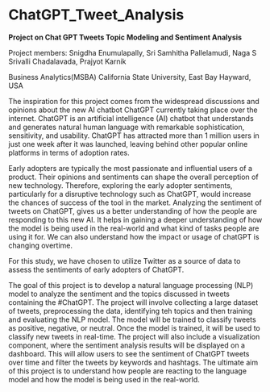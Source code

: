 # ChatGPT_Tweet_Analysis
**Project on Chat GPT Tweets Topic Modeling and Sentiment Analysis**

Project members: Snigdha Enumulapally, Sri Samhitha Pallelamudi, Naga S Srivalli Chadalavada, Prajyot Karnik

Business Analytics(MSBA) 
California State University, East Bay
Hayward, USA

The inspiration for this project comes from the widespread discussions and opinions about the new AI chatbot ChatGPT currently taking place over the internet. ChatGPT is an artificial intelligence (AI) chatbot that understands and generates natural human language with remarkable sophistication, sensitivity, and usability. ChatGPT has attracted more than 1 million users in just one week after it was launched, leaving behind other popular online platforms in terms of adoption rates. 

Early adopters are typically the most passionate and influential users of a product. Their opinions and sentiments can shape the overall perception of new technology. Therefore, exploring the early adopter sentiments, particularly for a disruptive technology such as ChatGPT, would increase the chances of success of the tool in the market. Analyzing the sentiment of tweets on ChatGPT, gives us a better understanding of how the people are responding to this new AI. It helps in gaining a deeper understanding of how the model is being used in the real-world and what kind of tasks people are using it for. We can also understand how the impact or usage of chatGPT is changing overtime. 

For this study, we have chosen to utilize Twitter as a source of data to assess the sentiments of early adopters of ChatGPT. 

The goal of this project is to develop a natural language processing (NLP) model to analyze the sentiment and the topics discussed in tweets containing the #ChatGPT. The project will involve collecting a large dataset of tweets, preprocessing the data, identifying teh topics and then training and evaluating the NLP model. The model will be trained to classify tweets as positive, negative, or neutral. Once the model is trained, it will be used to classify new tweets in real-time. The project will also include a visualization component, where the sentiment analysis results will be displayed on a dashboard. This will allow users to see the sentiment of ChatGPT tweets over time and filter the tweets by keywords and hashtags. The ultimate aim of this project is to understand how people are reacting to the language model and how the model is being used in the real-world.
